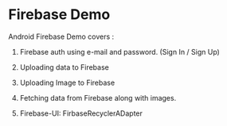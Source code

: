 # Firebase Demo

Android Firebase Demo covers :

1. Firebase auth using e-mail and password. (Sign In / Sign Up)

2. Uploading data to Firebase

3. Uploading Image to Firebase 

4. Fetching data from Firebase along with images. 

5. Firebase-UI: FirbaseRecyclerADapter
